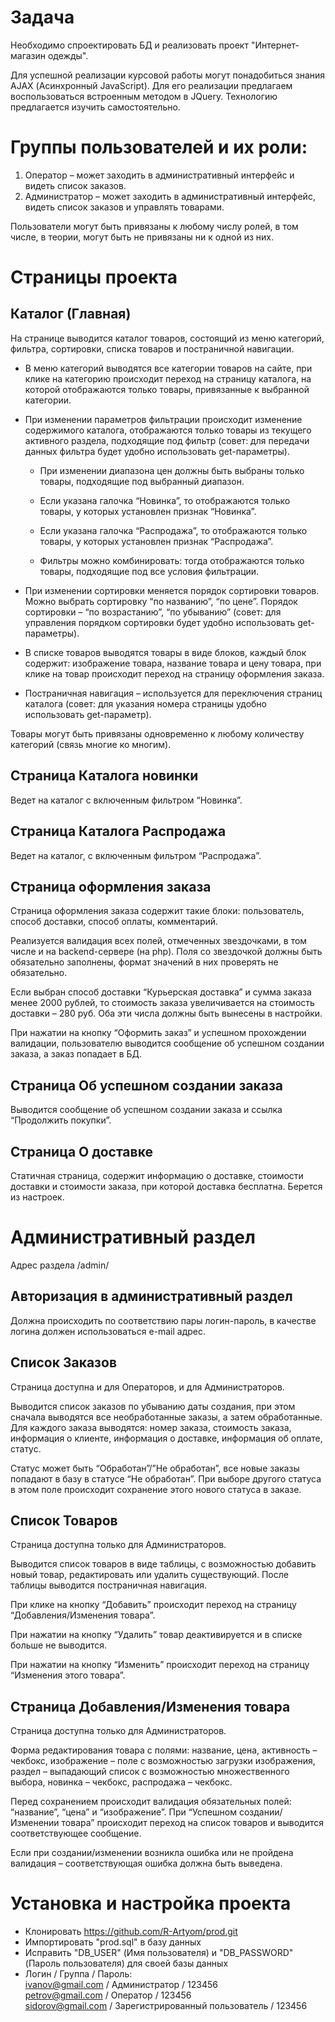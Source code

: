 # Задача
Необходимо спроектировать БД и реализовать проект "Интернет-магазин одежды".

Для успешной реализации курсовой работы могут понадобиться знания AJAX (Асинхронный JavaScript). Для его реализации предлагаем воспользоваться встроенным методом в JQuery. Технологию предлагается изучить самостоятельно.

# Группы пользователей и их роли:
1. Оператор – может заходить в административный интерфейс и видеть список заказов.
2. Администратор – может заходить в административный интерфейс, видеть список заказов и управлять товарами.

Пользователи могут быть привязаны к любому числу ролей, в том числе, в теории, могут быть не привязаны ни к одной из них.

# Страницы проекта
## Каталог (Главная)
На странице выводится каталог товаров, состоящий из меню категорий, фильтра, сортировки, списка товаров и постраничной навигации.
- В меню категорий выводятся все категории товаров на сайте, при клике на категорию происходит переход на страницу каталога, на которой отображаются только товары, привязанные к выбранной категории.
- При изменении параметров фильтрации происходит изменение содержимого каталога, отображаются только товары из текущего активного раздела, подходящие под фильтр (совет: для передачи данных фильтра будет удобно использовать get-параметры).

  - При изменении диапазона цен должны быть выбраны только товары, подходящие под выбранный диапазон.

  - Если указана галочка “Новинка”, то отображаются только товары, у которых установлен признак “Новинка”.

  - Если указана галочка “Распродажа”, то отображаются только товары, у которых установлен признак “Распродажа”.

  - Фильтры можно комбинировать: тогда отображаются только товары, подходящие под все условия фильтрации.

- При изменении сортировки меняется порядок сортировки товаров. Можно выбрать сортировку “по названию”, “по цене”. Порядок сортировки – “по возрастанию”, “по убыванию” (совет: для управления порядком сортировки будет удобно использовать get-параметры).

- В списке товаров выводятся товары в виде блоков, каждый блок содержит: изображение товара, название товара и цену товара, при клике на товар происходит переход на страницу оформления заказа.

- Постраничная навигация – используется для переключения страниц каталога (совет: для указания номера страницы удобно использовать get-параметр).

Товары могут быть привязаны одновременно к любому количеству категорий (связь многие ко многим).

## Страница Каталога новинки
Ведет на каталог с включенным фильтром “Новинка”.

## Страница Каталога Распродажа
Ведет на каталог, с включенным фильтром “Распродажа”.

## Страница оформления заказа

Страница оформления заказа содержит такие блоки: пользователь, способ доставки, способ оплаты, комментарий.

Реализуется валидация всех полей, отмеченных звездочками, в том числе и на backend-сервере (на php). Поля со звездочкой должны быть обязательно заполнены, формат значений в них проверять не обязательно.

Если выбран способ доставки “Курьерская доставка” и сумма заказа менее 2000 рублей, то стоимость заказа увеличивается на стоимость доставки – 280 руб. Оба эти числа должны быть вынесены в настройки.

При нажатии на кнопку “Оформить заказ” и успешном прохождении валидации, пользователю выводится сообщение об успешном создании заказа, а заказ попадает в БД.

## Страница Об успешном создании заказа
Выводится сообщение об успешном создании заказа и ссылка “Продолжить покупки”.

## Страница О доставке
Статичная страница, содержит информацию о доставке, стоимости доставки и стоимости заказа, при которой доставка бесплатна. Берется из настроек.

# Административный раздел
Адрес раздела /admin/

## Авторизация в административный раздел
Должна происходить по соответствию пары логин-пароль, в качестве логина должен использоваться e-mail адрес.

## Список Заказов
Страница доступна и для Операторов, и для Администраторов.

Выводится список заказов по убыванию даты создания, при этом сначала выводятся все необработанные заказы, а затем обработанные. Для каждого заказа выводятся: номер заказа, стоимость заказа, информация о клиенте, информация о доставке, информация об оплате, статус.

Статус может быть “Обработан”/”Не обработан”, все новые заказы попадают в базу в статусе “Не обработан”. При выборе другого статуса в этом поле происходит сохранение этого нового статуса в заказе.

## Список Товаров
Страница доступна только для Администраторов.

Выводится список товаров в виде таблицы, с возможностью добавить новый товар, редактировать или удалить существующий. После таблицы выводится постраничная навигация.

При клике на кнопку “Добавить” происходит переход на страницу “Добавления/Изменения товара”.

При нажатии на кнопку “Удалить” товар деактивируется и в списке больше не выводится.

При нажатии на кнопку “Изменить” происходит переход на страницу “Изменения этого товара”.

## Страница Добавления/Изменения товара
Страница доступна только для Администраторов.

Форма редактирования товара с полями: название, цена, активность – чекбокс, изображение – поле с возможностью загрузки изображения, раздел – выпадающий список с возможностью множественного выбора, новинка – чекбокс, распродажа – чекбокс.

Перед сохранением происходит валидация обязательных полей: “название”, “цена” и “изображение”. При “Успешном создании/Изменении товара” происходит переход на список товаров и выводится соответствующее сообщение.

Если при создании/изменении возникла ошибка или не пройдена валидация – соответствующая ошибка должна быть выведена.

# Установка и настройка проекта
- Клонировать https://github.com/R-Artyom/prod.git
- Импортировать "prod.sql" в базу данных
- Исправить "DB_USER" (Имя пользователя) и "DB_PASSWORD" (Пароль пользователя) для своей базы данных
- Логин / Группа / Пароль:  
  ivanov@gmail.com / Администратор / 123456    
  petrov@gmail.com / Оператор / 123456    
  sidorov@gmail.com / Зарегистрированный пользователь / 123456    
